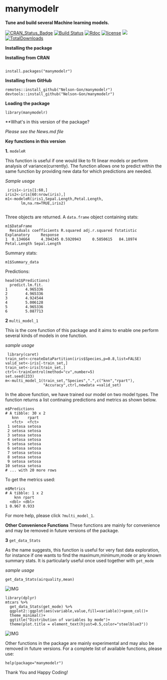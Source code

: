 # manymodelr

**Tune and build several Machine learning models.**

[![CRAN_Status_Badge](https://www.r-pkg.org/badges/version/manymodelr)](https://cran.r-project.org/package=manymodelr)
[![Build Status](https://travis-ci.org/Nelson-Gon/manymodelr.png?branch=master)](https://travis-ci.org/Nelson-Gon/manymodelr)
[![Rdoc](http://www.rdocumentation.org/badges/version/manymodelr)](http://www.rdocumentation.org/packages/manymodelr) 
[![license](https://img.shields.io/badge/license-GPL--2-blue.svg)](https://www.gnu.org/licenses/old-licenses/gpl-2.0.html)
[![](https://cranlogs.r-pkg.org/badges/manymodelr)](https://cran.r-project.org/package=manymodelr)
[![TotalDownloads](http://cranlogs.r-pkg.org/badges/grand-total/manymodelr?color=yellow)](https://cran.r-project.org/package=manymodelr)

**Installing the package**

**Installing from CRAN**
```

install.packages("manymodelr")

```

**Installing from GitHub**

```
remotes::install_github("Nelson-Gon/manymodelr")
devtools::install_github("Nelson-Gon/manymodelr")
```


**Loading the package**

`library(manymodelr)`

**What's in this version of the package?


*Please see the News.md file*

**Key functions in this version**

**1.** `modeleR`
   
   This function is useful if one would like to fit linear models or perform analysis of variance(currently). The function allows one to predict within the same function by providing new data for which predictions are needed.  
   
  *Sample usage*
 
 ```
  iris1<-iris[1:60,]
iris2<-iris[60:nrow(iris),]
m1<-modeleR(iris1,Sepal.Length,Petal.Length,
        lm,na.rm=TRUE,iris2)
   
  ```

Three objects are returned. A `data.frame` object containing stats:

```
m1$DataFrame
  Residuals coefficients R.squared adj.r.squared fstatistic  Explanatory     Response
1  0.134664     4.394245 0.5920943     0.5850615   84.18974 Petal.Length Sepal.Length

```

Summary stats:

```
m1$Summary_data

```

Predictions:

```
head(m1$Predictions)
  predict.lm.fit.
1        4.965336
2        4.965336
3        4.924544
4        5.006128
5        4.965336
6        5.087713

```

**2** `multi_model_1`

This is the core function of this package and it aims to enable one perform several kinds of models in one function.
 
 *sample usage*

```
 library(caret)
train_set<-createDataPartition(iris$Species,p=0.8,list=FALSE)
valid_set<-iris[-train_set,]
train_set<-iris[train_set,]
ctrl<-trainControl(method="cv",number=5)
set.seed(233)
m<-multi_model_1(train_set,"Species",".",c("knn","rpart"),
                 "Accuracy",ctrl,newdata =valid_set)
```

In the above function, we have trained our model on two model types. The function returns a list continaing predictions and metrics as shown below.


```
m$Predictions
# A tibble: 30 x 2
   knn    rpart 
   <fct>  <fct> 
 1 setosa setosa
 2 setosa setosa
 3 setosa setosa
 4 setosa setosa
 5 setosa setosa
 6 setosa setosa
 7 setosa setosa
 8 setosa setosa
 9 setosa setosa
10 setosa setosa
# ... with 20 more rows

```

To get the metrics used:

```
m$Metrics
# A tibble: 1 x 2
    knn rpart
  <dbl> <dbl>
1 0.967 0.933

```

For more help, please click `?multi_model_1`.





**Other Convenience Functions**
These functions are mainly for convenience and may be removed in future versions of the package.

**3**  `get_data_Stats`

As the name suggests, this function is useful for very fast data exploration, for instance if one wants to find the maximum,minimum,mode or any known summary stats. It is particularly useful once used together with `get_mode`

*sample usage*

`get_data_Stats(airquality,mean)`

![IMG](http://i67.tinypic.com/2sb6gyp.png)

```
library(dplyr)
mtcars %>%
  get_data_Stats(get_mode) %>% 
  ggplot2::ggplot(aes(variable,value,fill=variable))+geom_col()+
  theme_minimal()+
  ggtitle("Distribution of variables by mode")+
  theme(plot.title = element_text(hjust=0.5,color="steelblue3"))
  ```
  ![IMG](http://i68.tinypic.com/2qwkab5.png)
  
 Other functions in the package are mainly experimental and may also be removed in future versions. For a complete list of available functions, please use:
 
 `help(package="manymodelr")`
 
 Thank You and Happy Coding!
 
